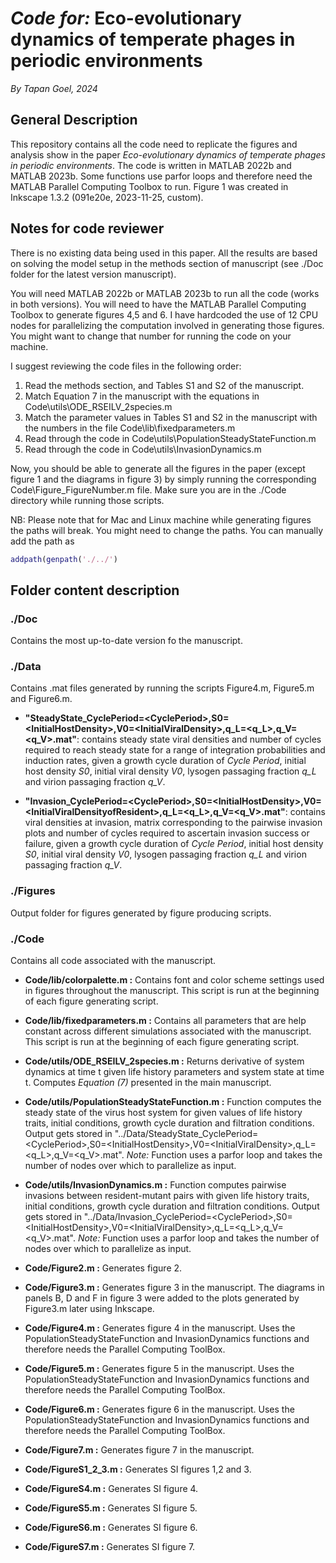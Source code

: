# *Code for:* Eco-evolutionary dynamics of temperate phages in periodic environments

*By Tapan Goel, 2024*

## General Description

This repository contains all the code need to replicate the figures and analysis show in the paper *Eco-evolutionary dynamics of temperate phages in periodic environments*. The code is written in MATLAB 2022b and MATLAB 2023b. Some functions use parfor loops and therefore need the MATLAB Parallel Computing Toolbox to run. Figure 1 was created in Inkscape 1.3.2 (091e20e, 2023-11-25, custom).


## Notes for code reviewer

There is no existing data being used in this paper. All the results are based on solving the model setup in the methods section of manuscript (see ./Doc folder for the latest version manuscript). 

You will need MATLAB 2022b or MATLAB 2023b to run all the code (works in both versions). You will need to have the MATLAB Parallel Computing Toolbox to generate figures 4,5 and 6. I have hardcoded the use of 12 CPU nodes for parallelizing the computation involved in generating those figures. You might want to change that number for running the code on your machine. 

I suggest reviewing the code files in the following order:
   1. Read the methods section, and Tables S1 and S2 of the manuscript.
   2. Match Equation 7 in the manuscript with the equations in Code\utils\ODE_RSEILV_2species.m
   3. Match the parameter values in Tables S1 and S2 in the manuscript with the numbers in the file Code\lib\fixedparameters.m
   4. Read through the code in Code\utils\PopulationSteadyStateFunction.m
   5. Read through the code in Code\utils\InvasionDynamics.m

Now, you should be able to generate all the figures in the paper (except figure 1 and the diagrams in figure 3) by simply running the corresponding Code\Figure_FigureNumber.m file. Make sure you are in the ./Code directory while running those scripts.

NB: Please note that for Mac and Linux machine while generating figures the paths will break. You might need to change the paths. You can manually add the path as 
```matlab
addpath(genpath('./../')
```

## Folder content description

### ./Doc

Contains the most up-to-date version fo the manuscript.

### ./Data

Contains .mat files generated by running the scripts Figure4.m, Figure5.m and Figure6.m.

- **"SteadyState_CyclePeriod=\<CyclePeriod\>,S0=\<InitialHostDensity\>,V0=\<InitialViralDensity\>,q_L=\<q_L\>,q_V=\<q_V\>.mat"**: contains steady state viral densities and number of cycles required to reach steady state for a range of integration probabilities and induction rates, given a growth cycle duration of *Cycle Period*, initial host density *S0*, initial viral density *V0*, lysogen passaging fraction *q_L* and virion passaging fraction *q_V*.

- **"Invasion_CyclePeriod=\<CyclePeriod\>,S0=\<InitialHostDensity\>,V0=\<InitialViralDensityofResident\>,q_L=\<q_L\>,q_V=\<q_V\>.mat"**: contains viral densities at invasion, matrix corresponding to the pairwise invasion plots and number of cycles required to ascertain invasion success or failure, given a growth cycle duration of *Cycle Period*, initial host density *S0*, initial viral density *V0*, lysogen passaging fraction *q_L* and virion passaging fraction *q_V*.

### ./Figures

Output folder for figures generated by figure producing scripts.

### ./Code

Contains all code associated with the manuscript.

- **Code/lib/colorpalette.m :** Contains font and color scheme settings used in figures throughout the manuscript. This script is run at the beginning of each figure generating script.

- **Code/lib/fixedparameters.m :** Contains all parameters that are help constant across different simulations associated with the manuscript. This script is run at the beginning of each figure generating script.

- **Code/utils/ODE_RSEILV_2species.m :** Returns derivative of system dynamics at time t given life history parameters and system state at time t. Computes *Equation (7)* presented in the main manuscript.

- **Code/utils/PopulationSteadyStateFunction.m :** Function computes the steady state of the virus host system for given values of life history traits, initial conditions, growth cycle duration and filtration conditions. Output gets stored in "../Data/SteadyState_CyclePeriod=\<CyclePeriod\>,S0=\<InitialHostDensity\>,V0=\<InitialViralDensity\>,q_L=\<q_L\>,q_V=\<q_V\>.mat". *Note:* Function uses a parfor loop and takes the number of nodes over which to parallelize as input.

- **Code/utils/InvasionDynamics.m :** Function computes pairwise invasions between resident-mutant pairs with given life history traits, initial conditions, growth cycle duration and filtration conditions. Output gets stored in "../Data/Invasion_CyclePeriod=\<CyclePeriod\>,S0=\<InitialHostDensity\>,V0=\<InitialViralDensity\>,q_L=\<q_L\>,q_V=\<q_V\>.mat". *Note:* Function uses a parfor loop and takes the number of nodes over which to parallelize as input.

- **Code/Figure2.m :** Generates figure 2.

- **Code/Figure3.m :** Generates figure 3 in the manuscript. The diagrams in panels B, D and F in figure 3 were added to the plots generated by Figure3.m later using Inkscape.

- **Code/Figure4.m :** Generates figure 4 in the manuscript. Uses the PopulationSteadyStateFunction and InvasionDynamics functions and therefore needs the Parallel Computing ToolBox.

- **Code/Figure5.m :** Generates figure 5 in the manuscript. Uses the PopulationSteadyStateFunction and InvasionDynamics functions and therefore needs the Parallel Computing ToolBox.

- **Code/Figure6.m :** Generates figure 6 in the manuscript. Uses the PopulationSteadyStateFunction and InvasionDynamics functions and therefore needs the Parallel Computing ToolBox.

- **Code/Figure7.m :** Generates figure 7 in the manuscript.

- **Code/FigureS1_2_3.m :** Generates SI figures 1,2 and 3.

- **Code/FigureS4.m :** Generates SI figure 4.

- **Code/FigureS5.m :** Generates SI figure 5.

- **Code/FigureS6.m :** Generates SI figure 6.

- **Code/FigureS7.m :** Generates SI figure 7.
